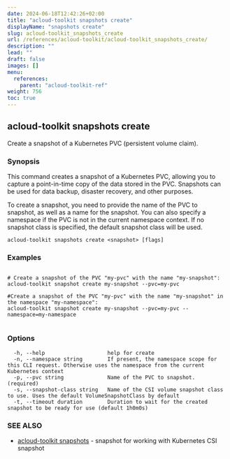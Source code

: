 ```yaml
---
date: 2024-06-18T12:42:26+02:00
title: "acloud-toolkit snapshots create"
displayName: "snapshots create"
slug: acloud-toolkit_snapshots_create
url: /references/acloud-toolkit/acloud-toolkit_snapshots_create/
description: ""
lead: ""
draft: false
images: []
menu:
  references:
    parent: "acloud-toolkit-ref"
weight: 756
toc: true
---
```

## acloud-toolkit snapshots create

Create a snapshot of a Kubernetes PVC (persistent volume claim).

### Synopsis

This command creates a snapshot of a Kubernetes PVC, allowing you to capture a point-in-time copy of the data stored in the PVC. Snapshots can be used for data backup, disaster recovery, and other purposes.

To create a snapshot, you need to provide the name of the PVC to snapshot, as well as a name for the snapshot. You can also specify a namespace if the PVC is not in the current namespace context. If no snapshot class is specified, the default snapshot class will be used.

```
acloud-toolkit snapshots create <snapshot> [flags]
```

### Examples

```

# Create a snapshot of the PVC "my-pvc" with the name "my-snapshot":
acloud-toolkit snapshot create my-snapshot --pvc=my-pvc

#Create a snapshot of the PVC "my-pvc" with the name "my-snapshot" in the namespace "my-namespace":
acloud-toolkit snapshot create my-snapshot --pvc=my-pvc --namespace=my-namespace
		
```

### Options

```
  -h, --help                    help for create
  -n, --namespace string        If present, the namespace scope for this CLI request. Otherwise uses the namespace from the current Kubernetes context
  -p, --pvc string              Name of the PVC to snapshot. (required)
  -s, --snapshot-class string   Name of the CSI volume snapshot class to use. Uses the default VolumeSnapshotClass by default
  -t, --timeout duration        Duration to wait for the created snapshot to be ready for use (default 1h0m0s)
```

### SEE ALSO

* [acloud-toolkit snapshots](/references/acloud-toolkit/acloud-toolkit_snapshots/)	 - snapshot for working with Kubernetes CSI snapshot

